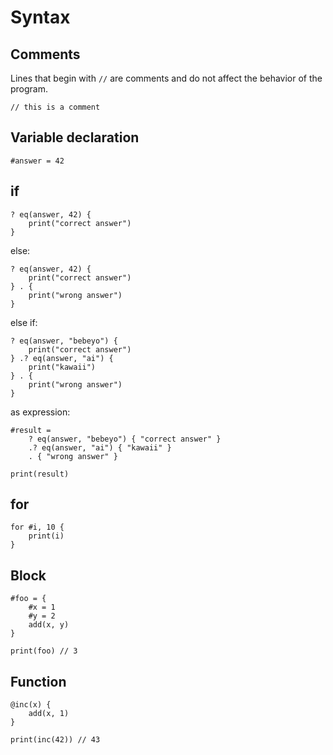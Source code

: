 # Syntax
## Comments
Lines that begin with `//` are comments and do not affect the behavior of the program.

```
// this is a comment
```

## Variable declaration
```
#answer = 42
```

## if
```
? eq(answer, 42) {
	print("correct answer")
}
```

else:
```
? eq(answer, 42) {
	print("correct answer")
} . {
	print("wrong answer")
}
```

else if:
```
? eq(answer, "bebeyo") {
	print("correct answer")
} .? eq(answer, "ai") {
	print("kawaii")
} . {
	print("wrong answer")
}
```

as expression:
```
#result =
	? eq(answer, "bebeyo") { "correct answer" }
	.? eq(answer, "ai") { "kawaii" }
	. { "wrong answer" }

print(result)
```

## for
```
for #i, 10 {
	print(i)
}
```

## Block
```
#foo = {
	#x = 1
	#y = 2
	add(x, y)
}

print(foo) // 3
```

## Function
```
@inc(x) {
	add(x, 1)
}

print(inc(42)) // 43
```
